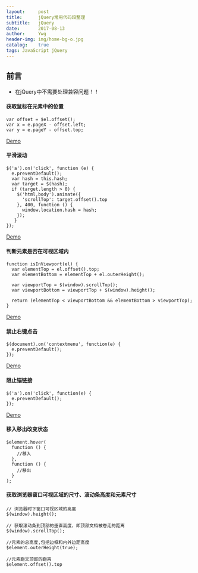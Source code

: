 ```yaml
---
layout:     post
title:      jQuery常用代码段整理
subtitle:   jQuery
date:       2017-08-13
author:     Ywg
header-img: img/home-bg-o.jpg
catalog:    true
tags: JavaScript jQuery
---
```


## 前言
- 在jQuery中不需要处理兼容问题！！

#### 获取鼠标在元素中的位置
```
var offset = $el.offset();
var x = e.pageX - offset.left;
var y = e.pageY - offset.top;
```
[Demo](https://codepen.io/ywg228/pen/LjjXbx)

#### 平滑滚动
```
$('a').on('click', function (e) {
  e.preventDefault();
  var hash = this.hash;
  var target = $(hash);
  if (target.length > 0) {
    $('html,body').animate({
      'scrollTop': target.offset().top
    }, 400, function () {
      window.location.hash = hash;
    });
   }
});
```

[Demo](https://codepen.io/ywg228/pen/jLLQmR)

#### 判断元素是否在可视区域内
```
function isInViewport(el) {
  var elementTop = el.offset().top;
  var elementBottom = elementTop + el.outerHeight();

  var viewportTop = $(window).scrollTop();
  var viewportBottom = viewportTop + $(window).height();

  return (elementTop < viewportBottom && elementBottom > viewportTop);
}
```

[Demo](https://codepen.io/ywg228/pen/eEEQyp)

#### 禁止右键点击
```
$(document).on('contextmenu', function(e) {
  e.preventDefault();
});
```
[Demo](https://codepen.io/ywg228/pen/jLLQpg)

#### 阻止锚链接
```
$('a').on('click', function(e) {
  e.preventDefault();
});
```
[Demo](https://codepen.io/ywg228/pen/rzzQbW)

#### 移入移出改变状态
```
$element.hover(
  function () {
    //移入
  },
  function () {
    //移出
  }
);
```

#### 获取浏览器窗口可视区域的尺寸、滚动条高度和元素尺寸
```
// 浏览器时下窗口可视区域的高度
$(window).height(); 

// 获取滚动条到顶部的垂直高度，即顶部文档被卷走的距离
$(window).scrollTop(); 
 
//元素的总高度,包括边框和内外边距高度
$element.outerHeight(true); 

//元素距文顶部的距离
$element.offset().top
```
